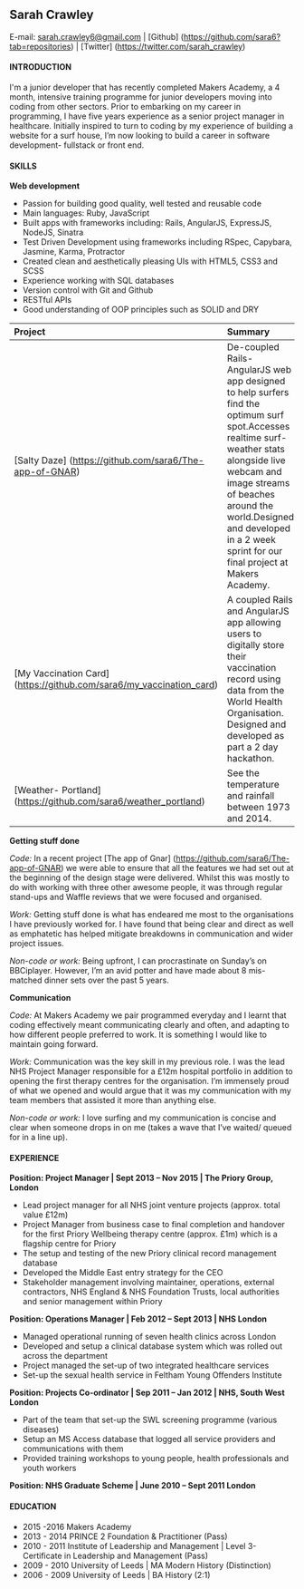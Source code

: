 <h2>Sarah Crawley</h2>

E-mail:	sarah.crawley6@gmail.com | [Github] (https://github.com/sara6?tab=repositories) | [Twitter] (https://twitter.com/sarah_crawley) 

<h4>INTRODUCTION</h4>

I'm a junior developer that has recently completed Makers Academy, a 4 month, intensive training programme for junior developers moving into coding from other sectors. Prior to embarking on my career in programming, I have five years experience as a senior project manager in healthcare. Initially inspired to turn to coding by my experience of building a website for a surf house, I’m now looking to build a career in software development- fullstack or front end.

<h4>SKILLS</h4>

**Web development**

* Passion for building good quality, well tested and reusable code
* Main languages: Ruby, JavaScript
* Built apps with frameworks including: Rails,  AngularJS, ExpressJS,  NodeJS, Sinatra
* Test Driven Development using frameworks including RSpec, Capybara, Jasmine, Karma, Protractor
* Created clean and aesthetically pleasing UIs with HTML5, CSS3 and SCSS
* Experience working with SQL databases
* Version control with Git and Github
* RESTful APIs
* Good understanding of OOP principles such as SOLID and DRY

| Project  | Summary              | Technologies used  |
| :----- |:------------------   | :--- |
|[Salty Daze] (https://github.com/sara6/The-app-of-GNAR)  | De-coupled Rails-AngularJS web app designed to help surfers find the optimum surf spot.Accesses realtime surf-weather stats alongside live webcam and image streams of beaches around the world.Designed and developed in a 2 week sprint for our final project at Makers Academy.     | [Rails backend] (https://github.com/sara6/GNAR-api), Marine Weather API, Open Weather API, Instagram API, Google Maps API, Google Geolocation API, and Angular front end. Tested with Rspec, Karma and Protractor|
| [My Vaccination Card] (https://github.com/sara6/my_vaccination_card)     | A coupled Rails and AngularJS app allowing users to digitally store their vaccination record using data from the World Health Organisation. Designed and developed as part a 2 day hackathon.     |   Rails, AngularJS, tested with Rspec Capybara |
| [Weather- Portland] (https://github.com/sara6/weather_portland) | See the temperature and rainfall between 1973 and 2014. |   d3js, JavaScript, HTML, CSS |

**Getting stuff done**

_Code:_ In a recent project [The app of Gnar] (https://github.com/sara6/The-app-of-GNAR) we were able to ensure that all the features we had set out at the beginning of the design stage were delivered. Whilst this was mostly to do with working with three other awesome people, it was through regular stand-ups and Waffle reviews that we were focused and organised.

_Work:_ Getting stuff done is what has endeared me most to the organisations I have previously worked for. I have found that being clear and direct as well as emphatetic has helped mitigate breakdowns in communication and wider project issues.

_Non-code or work:_ Being upfront, I can procrastinate on Sunday’s on BBCiplayer. However, I’m an avid potter and have made about 8 mis-matched dinner sets over the past 5 years.

**Communication**

_Code:_ At Makers Academy we pair programmed everyday and I learnt that coding effectively meant communicating clearly and often, and adapting to how different people preferred to work. It is something I would like to maintain going forward.

_Work:_ Communication was the key skill in my previous role. I was the lead NHS Project Manager responsible for a £12m hospital portfolio in addition to opening the first therapy centres for the organisation. I’m immensely proud of what we opened and would argue that it was my communication with my team members that assisted it more than anything else.

_Non-code or work:_ I love surfing and my communication is concise and clear when someone drops in on me (takes a wave that I’ve waited/ queued for in a line up).

<h4>EXPERIENCE</h4>

**Position: Project Manager | Sept 2013 – Nov 2015 | The Priory Group, London**

* Lead project manager for all NHS joint venture projects (approx. total value £12m)
* Project Manager from business case to final completion and handover for the first Priory Wellbeing therapy centre (approx. £1m) which is a flagship centre for Priory
* The setup and testing of the new Priory clinical record management database
* Developed the Middle East entry strategy for the CEO
* Stakeholder management involving maintainer, operations, external contractors, NHS England & NHS Foundation Trusts, local authorities and senior management within Priory


**Position: Operations Manager | Feb 2012 – Sept 2013 | NHS London**

* Managed operational running of seven health clinics across London
* Developed and setup a clinical database system which was rolled out across the department
* Project managed the set-up of two integrated healthcare services
* Set-up the sexual health service in Feltham Young Offenders Institute


**Position: Projects Co-ordinator | Sep 2011 – Jan 2012	| NHS, South West London**

* Part of the team that set-up the SWL screening programme (various diseases)
* Setup an MS Access database that logged all service providers and communications with them
* Provided training workshops to young people, health professionals and youth workers

**Position: NHS Graduate Scheme | June 2010 – Sept 2011	London**


<h4>EDUCATION</h4>

* 2015 -2016		Makers Academy
* 2013 - 2014		PRINCE 2 Foundation & Practitioner (Pass)
* 2010 - 2011		Institute of Leadership and Management | Level 3- Certificate in Leadership and Management (Pass)
* 2009 - 2010		University of Leeds | MA Modern History (Distinction)
* 2006 - 2009		University of Leeds | BA History (2:1)
